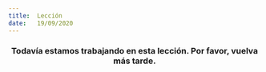 ```yaml
---
title:  Lección
date:   19/09/2020
---
```


### <center>Todavía estamos trabajando en esta lección. Por favor, vuelva más tarde.</center>